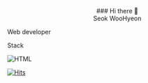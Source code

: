 <center>### Hi there 👋</center>

<center>Seok WooHyeon</center>

Web developer

Stack

![HTML](https://img.shields.io/badge/HTML-E34F26?style=flat-square&logo=html5&logoColor=white)

[![Hits](https://hits.seeyoufarm.com/api/count/incr/badge.svg?url=https%3A%2F%2Fgithub.com%2Fseok97&count_bg=%235AD4C7&title_bg=%23555555&icon=&icon_color=%23E7E7E7&title=hits&edge_flat=false)](https://hits.seeyoufarm.com)

